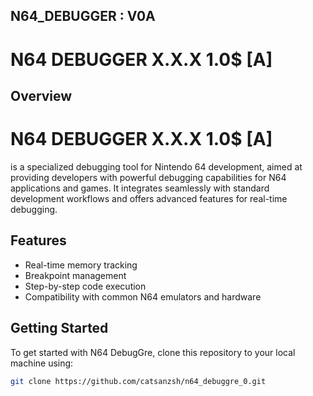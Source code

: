 N64_DEBUGGER : V0A
-----------
##
# N64 DEBUGGER X.X.X 1.0$ [A]

## Overview
# N64 DEBUGGER X.X.X 1.0$ [A]
 is a specialized debugging tool for Nintendo 64 development, aimed at providing developers with powerful debugging capabilities for N64 applications and games. It integrates seamlessly with standard development workflows and offers advanced features for real-time debugging.

## Features
- Real-time memory tracking
- Breakpoint management
- Step-by-step code execution
- Compatibility with common N64 emulators and hardware

## Getting Started
To get started with N64 DebugGre, clone this repository to your local machine using:

```bash
git clone https://github.com/catsanzsh/n64_debuggre_0.git

